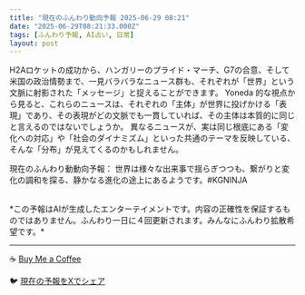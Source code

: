 ```yaml
---
title: "現在のふんわり動向予報 2025-06-29 08:21"
date: "2025-06-29T08:21:33.000Z"
tags: [ふんわり予報, AI占い, 日常]
layout: post
---
```


H2Aロケットの成功から、ハンガリーのプライド・マーチ、G7の合意、そして米国の政治情勢まで、一見バラバラなニュース群も、それぞれが「世界」という文脈に射影された「メッセージ」と捉えることができます。  Yoneda 的な視点から見ると、これらのニュースは、それぞれの「主体」が世界に投げかける「表現」であり、その表現がどの文脈でも一貫していれば、その主体は本質的に同じと言えるのではないでしょうか。  異なるニュースが、実は同じ根底にある「変化への対応」や「社会のダイナミズム」といった共通のテーマを反映している、そんな「分布」が見えてくるのかもしれません。


現在のふんわり動動向予報：
世界は様々な出来事で揺らぎつつも、繋がりと変化の調和を探る、静かなる進化の途上にあるようです。#KGNINJA

<br>
*この予報はAIが生成したエンターテイメントです。内容の正確性を保証するものではありません。ふんわり一日に４回更新されます。みんなにふんわり拡散希望です。*

---
☕️ [Buy Me a Coffee](https://www.buymeacoffee.com/kgninja)

🐦 [現在の予報をXでシェア](https://twitter.com/intent/tweet?text=%E7%8F%BE%E5%9C%A8%E3%81%AE%E3%81%B5%E3%82%93%E3%82%8F%E3%82%8A%E4%BA%88%E5%A0%B1%3A%20%E3%80%8CH2A%E3%83%AD%E3%82%B1%E3%83%83%E3%83%88%E3%81%AE%E6%88%90%E5%8A%9F%E3%81%8B%E3%82%89%E3%80%81%E3%83%8F%E3%83%B3%E3%82%AC%E3%83%AA%E3%83%BC%E3%81%AE%E3%83%97%E3%83%A9%E3%82%A4%E3%83%89%E3%83%BB%E3%83%9E%E3%83%BC%E3%83%81%E3%80%81G7%E3%81%AE%E5%90%88%E6%84%8F%E3%80%81%E3%81%9D%E3%81%97%E3%81%A6%E7%B1%B3%E5%9B%BD%E3%81%AE%E6%94%BF%E6%B2%BB%E6%83%85%E5%8B%A2%E3%81%BE%E3%81%A7%E3%80%81%E4%B8%80%E8%A6%8B%E3%83%90%E3%83%A9%E3%83%90%E3%83%A9%E3%81%AA%E3%83%8B%E3%83%A5%E3%83%BC%E3%82%B9%E7%BE%A4%E3%82%82%E3%80%81%E3%81%9D%E3%82%8C%E3%81%9E%E3%82%8C%E3%81%8C%E3%80%8C%E4%B8%96%E7%95%8C%E3%80%8D%E3%81%A8%E3%81%84%E3%81%86%E6%96%87%E8%84%88%E3%81%AB%E5%B0%84%E5%BD%B1%E3%81%95%E3%82%8C%E3%81%9F%E3%80%8C%E3%83%A1%E3%83%83%E3%82%BB%E3%83%BC%E3%82%B8%E3%80%8D%E3%81%A8%E6%8D%89%E3%81%88%E3%82%8B%E3%81%93%E3%81%A8%E3%81%8C%E3%81%A7%E3%81%8D%E3%81%BE%E3%81%99%E3%80%82%E3%80%8D%23KGNINJA%20%E7%B6%9A%E3%81%8D%E3%81%AF%E3%83%96%E3%83%AD%E3%82%B0%E3%81%A7%EF%BC%81%F0%9F%91%87&url=https%3A%2F%2Fkg-ninja.github.io%2FFunwariyoso%2F)

